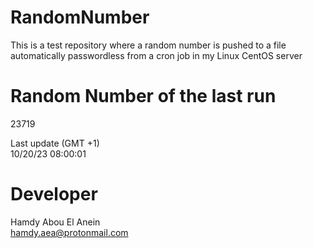 # RandomNumber    
This is a test repository where a random number is pushed to a file automatically passwordless from a cron job in my Linux CentOS server    
# Random Number of the last run   
23719
      
Last update (GMT +1)    
10/20/23 08:00:01
# Developer    
Hamdy Abou El Anein   
hamdy.aea@protonmail.com
